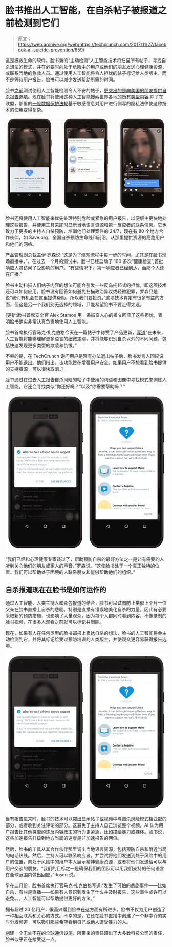 # 脸书推出人工智能，在自杀帖子被报道之前检测到它们

> 原文：<https://web.archive.org/web/https://techcrunch.com/2017/11/27/facebook-ai-suicide-prevention/659/>

这是拯救生命的软件。脸书新的“主动检测”人工智能技术将扫描所有帖子，寻找自杀想法的模式，并在必要时向处于危险中的用户或他们的朋友发送心理健康资源，或联系当地的急救人员。通过使用人工智能将令人担忧的帖子标记给人类版主，而不是等待用户报告，脸书可以减少发送帮助所需的时间。

脸书[之前](https://web.archive.org/web/20210530105801/https://newsroom.fb.com/news/2017/03/building-a-safer-community-with-new-suicide-prevention-tools/)测试使用人工智能检测令人不安的帖子，[更突出的是向美国的朋友提供自杀报告选项](https://web.archive.org/web/20210530105801/https://beta.techcrunch.com/2017/03/01/facebook-brings-suicide-prevention-tools-to-live-and-messenger/)。现在脸书将使用这种人工智能搜索世界各地[的所有类型内容](https://web.archive.org/web/20210530105801/https://newsroom.fb.com/news/2017/11/getting-our-community-help-in-real-time/),除了在欧盟，那里的[一般数据保护法规](https://web.archive.org/web/20210530105801/http://privacylawblog.fieldfisher.com/2017/let-s-sort-out-this-profiling-and-consent-debate-once-and-for-all/)基于敏感信息对用户进行侧写的隐私法律使这种技术的使用变得复杂。

![](img/7cd65f53abb3ef6be84abc0991958617.png)

脸书还将使用人工智能来优先处理特别危险或紧急的用户报告，以便版主更快地处理这些报告，并使用工具来即时显示当地语言资源和第一反应者的联系信息。它也致力于更多的主持人自杀预防，培训他们处理案件的 24/7，现在有 80 个地方合作伙伴，如 Save.org，全国自杀预防生命线和前沿，从那里提供资源的高危用户和他们的网络。

产品管理副总裁盖伊·罗森说:“这是为了缩短流程中每一步的时间，尤其是在脸书现场直播中。”。在过去一个月的测试中，脸书已经启动了 100 多次“健康检查”,首批响应人员访问了受影响的用户。"有些情况下，第一响应者已经到达，而那个人还在广播."

脸书主动扫描人们帖子内容的想法可能会引发一些反乌托邦式的担忧，即这项技术还可以如何应用。脸书没有回答如何避免扫描政治异议或轻微犯罪，罗森只是说“我们有机会在这里提供帮助，所以我们要投资。”这项技术肯定有很多有益的方面，但这是另一个我们别无选择的领域，只能希望脸书不要走得太远。

[更新:脸书首席安全官 Alex Stamos 用一条振奋人心的推文回应了这些担忧，表明脸书确实非常认真负责地使用人工智能。

脸书首席执行官马克·扎克伯格今天在一篇帖子中称赞了产品更新，[写道](https://web.archive.org/web/20210530105801/https://www.facebook.com/zuck/posts/10104242660091961)“在未来，人工智能将能够理解更多语言的细微差别，并将能够识别自杀以外的不同问题，包括快速发现更多类型的欺凌和仇恨。”

不幸的是，在 TechCrunch 询问用户是否有办法退出帖子后，脸书发言人回应说用户不能退出。他们指出，该功能旨在增强用户安全，如果用户不想看到脸书提供的支持资源，可以很快取消。]

脸书通过在过去人工报告自杀风险的帖子中使用的词语和图像中寻找模式来训练人工智能。它还会寻找类似“你还好吗？”以及“你需要帮助吗？”

![](img/f2bba638f76ed126c67b595146589e0d.png)

“我们已经和心理健康专家谈过了，帮助预防自杀的最好方法之一是让有需要的人听到关心他们的朋友或家人的声音，”罗森说。“这使脸书处于一个真正独特的位置。我们可以帮助处于困境的人联系朋友和能够帮助他们的组织。”

## 自杀报道现在在脸书是如何运作的

通过人工智能、人类主持人和众包报道的结合，脸书可以试图防止类似上个月一位父亲在脸书直播上自杀的悲剧。特别是直播有错误地美化自杀的力量，因此有必要采取新的预防措施，也影响了大量观众，因为每个人都同时看到内容，不像录制的脸书视频，在很多人观看之前就可以标记并删除。

现在，如果有人在任何类型的脸书邮报上表达自杀的想法，脸书的人工智能将会主动检测到它，并将其标记给受过预防培训的人类版主，并使观众更容易获得报告选项。

![](img/f2bba638f76ed126c67b595146589e0d.png)

当有报告进来时，脸书的技术可以突出显示帖子或视频中与自杀风险模式相匹配的部分，或者收到关注评论的部分。这避免了主持人自己浏览整个视频。AI 认为用户报告比其他类型的违反内容政策的行为更紧急，比如描绘暴力或裸体。脸书说，这些加速报告升级到地方当局的速度是非加速报告的两倍。

然后，脸书的工具从其合作伙伴那里调出当地语言资源，包括预防自杀和附近当局的电话热线。然后，主持人可以联系响应者，并尝试将他们发送到处于风险中的用户的位置，向处于风险中的用户本人展示精神健康资源，或者将他们发送给可以与用户交谈的朋友。“我们的目标之一是确保我们的团队可以用我们支持的任何语言在全球范围内做出回应，”Rosen 说。

早在二月份，脸书首席执行官马克·扎克伯格写道:“发生了可怕的悲剧事件——比如自杀，有些是直播——如果有人意识到发生了什么并及时报告，这些事件或许可以避免。。。人工智能可以帮助提供更好的方法。”

拥有超过 20 亿用户，很高兴看到脸书在这方面有所进步。脸书不仅为用户创造了一种相互联系和关心的方式。不幸的是，它还在脸书直播中创建了一个非中介的实时分发频道，可以吸引那些希望看到自己或他人遭受暴力的人。

创建一个无处不在的全球通信设施，所带来的责任超出了大多数科技公司的责任，脸书似乎正在接受这一点。